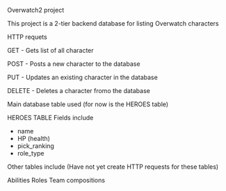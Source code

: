 Overwatch2 project

This project is a 2-tier backend database for listing Overwatch characters

HTTP requets

GET - 
Gets list of all character

POST - 
Posts a new character to the database

PUT - 
Updates an existing character in the database

DELETE -
Deletes a character fromo the database


Main database table used (for now is the HEROES table)

HEROES TABLE
Fields include
- name
- HP (health)
- pick_ranking
- role_type

Other tables include (Have not yet create HTTP requests for these tables)

Abilities
Roles
Team compositions

